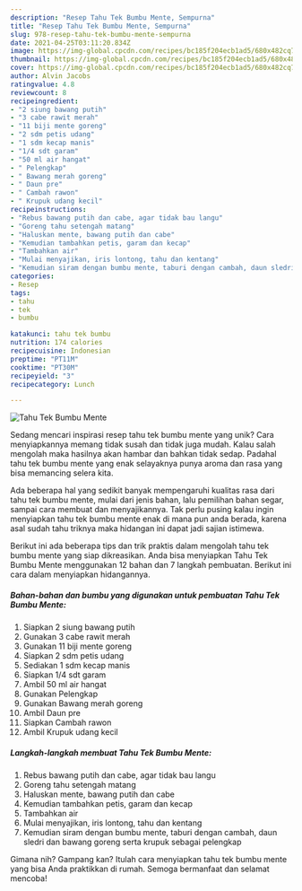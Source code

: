 ```yaml
---
description: "Resep Tahu Tek Bumbu Mente, Sempurna"
title: "Resep Tahu Tek Bumbu Mente, Sempurna"
slug: 978-resep-tahu-tek-bumbu-mente-sempurna
date: 2021-04-25T03:11:20.834Z
image: https://img-global.cpcdn.com/recipes/bc185f204ecb1ad5/680x482cq70/tahu-tek-bumbu-mente-foto-resep-utama.jpg
thumbnail: https://img-global.cpcdn.com/recipes/bc185f204ecb1ad5/680x482cq70/tahu-tek-bumbu-mente-foto-resep-utama.jpg
cover: https://img-global.cpcdn.com/recipes/bc185f204ecb1ad5/680x482cq70/tahu-tek-bumbu-mente-foto-resep-utama.jpg
author: Alvin Jacobs
ratingvalue: 4.8
reviewcount: 8
recipeingredient:
- "2 siung bawang putih"
- "3 cabe rawit merah"
- "11 biji mente goreng"
- "2 sdm petis udang"
- "1 sdm kecap manis"
- "1/4 sdt garam"
- "50 ml air hangat"
- " Pelengkap"
- " Bawang merah goreng"
- " Daun pre"
- " Cambah rawon"
- " Krupuk udang kecil"
recipeinstructions:
- "Rebus bawang putih dan cabe, agar tidak bau langu"
- "Goreng tahu setengah matang"
- "Haluskan mente, bawang putih dan cabe"
- "Kemudian tambahkan petis, garam dan kecap"
- "Tambahkan air"
- "Mulai menyajikan, iris lontong, tahu dan kentang"
- "Kemudian siram dengan bumbu mente, taburi dengan cambah, daun sledri dan bawang goreng serta krupuk sebagai pelengkap"
categories:
- Resep
tags:
- tahu
- tek
- bumbu

katakunci: tahu tek bumbu 
nutrition: 174 calories
recipecuisine: Indonesian
preptime: "PT11M"
cooktime: "PT30M"
recipeyield: "3"
recipecategory: Lunch

---
```



![Tahu Tek Bumbu Mente](https://img-global.cpcdn.com/recipes/bc185f204ecb1ad5/680x482cq70/tahu-tek-bumbu-mente-foto-resep-utama.jpg)

Sedang mencari inspirasi resep tahu tek bumbu mente yang unik? Cara menyiapkannya memang tidak susah dan tidak juga mudah. Kalau salah mengolah maka hasilnya akan hambar dan bahkan tidak sedap. Padahal tahu tek bumbu mente yang enak selayaknya punya aroma dan rasa yang bisa memancing selera kita.

Ada beberapa hal yang sedikit banyak mempengaruhi kualitas rasa dari tahu tek bumbu mente, mulai dari jenis bahan, lalu pemilihan bahan segar, sampai cara membuat dan menyajikannya. Tak perlu pusing kalau ingin menyiapkan tahu tek bumbu mente enak di mana pun anda berada, karena asal sudah tahu triknya maka hidangan ini dapat jadi sajian istimewa.




Berikut ini ada beberapa tips dan trik praktis dalam mengolah tahu tek bumbu mente yang siap dikreasikan. Anda bisa menyiapkan Tahu Tek Bumbu Mente menggunakan 12 bahan dan 7 langkah pembuatan. Berikut ini cara dalam menyiapkan hidangannya.

<!--inarticleads1-->

##### Bahan-bahan dan bumbu yang digunakan untuk pembuatan Tahu Tek Bumbu Mente:

1. Siapkan 2 siung bawang putih
1. Gunakan 3 cabe rawit merah
1. Gunakan 11 biji mente goreng
1. Siapkan 2 sdm petis udang
1. Sediakan 1 sdm kecap manis
1. Siapkan 1/4 sdt garam
1. Ambil 50 ml air hangat
1. Gunakan  Pelengkap
1. Gunakan  Bawang merah goreng
1. Ambil  Daun pre
1. Siapkan  Cambah rawon
1. Ambil  Krupuk udang kecil




<!--inarticleads2-->

##### Langkah-langkah membuat Tahu Tek Bumbu Mente:

1. Rebus bawang putih dan cabe, agar tidak bau langu
1. Goreng tahu setengah matang
1. Haluskan mente, bawang putih dan cabe
1. Kemudian tambahkan petis, garam dan kecap
1. Tambahkan air
1. Mulai menyajikan, iris lontong, tahu dan kentang
1. Kemudian siram dengan bumbu mente, taburi dengan cambah, daun sledri dan bawang goreng serta krupuk sebagai pelengkap




Gimana nih? Gampang kan? Itulah cara menyiapkan tahu tek bumbu mente yang bisa Anda praktikkan di rumah. Semoga bermanfaat dan selamat mencoba!
